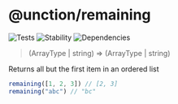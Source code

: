 # @unction/remaining

![Tests][BADGE_TRAVIS]
![Stability][BADGE_STABILITY]
![Dependencies][BADGE_DEPENDENCY]

> (ArrayType | string) => (ArrayType | string)

Returns all but the first item in an ordered list

``` javascript
remaining([1, 2, 3]) // [2, 3]
remaining("abc") // "bc"
```

[BADGE_TRAVIS]: https://img.shields.io/travis/unctionjs/remaining.svg?maxAge=2592000&style=flat-square
[BADGE_STABILITY]: https://img.shields.io/badge/stability-strong-green.svg?maxAge=2592000&style=flat-square
[BADGE_DEPENDENCY]: https://img.shields.io/david/unctionjs/remaining.svg?maxAge=2592000&style=flat-square

